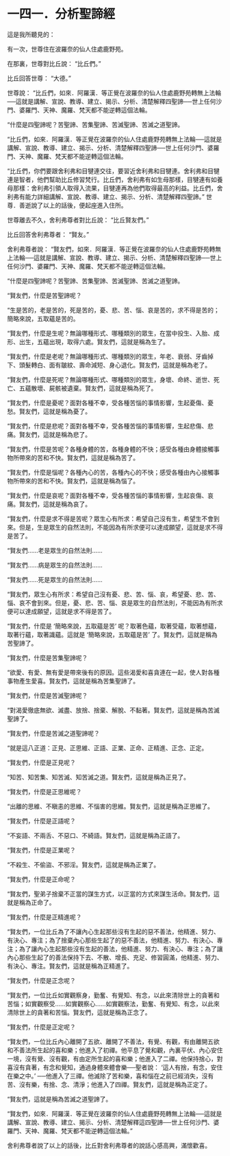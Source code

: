 # 一四一．分析聖諦經

這是我所聽見的：

有一次，世尊住在波羅奈的仙人住處鹿野苑。

在那裏，世尊對比丘說： “比丘們。”

比丘回答世尊： “大德。”

世尊說： “比丘們，如來．阿羅漢．等正覺在波羅奈的仙人住處鹿野苑轉無上法輪──這就是講解、宣說、教導、建立、揭示、分析、清楚解釋四聖諦──世上任何沙門、婆羅門、天神、魔羅、梵天都不能逆轉這個法輪。

“什麼是四聖諦呢？苦聖諦、苦集聖諦、苦滅聖諦、苦滅之道聖諦。

“比丘們，如來．阿羅漢．等正覺在波羅奈的仙人住處鹿野苑轉無上法輪──這就是講解、宣說、教導、建立、揭示、分析、清楚解釋四聖諦──世上任何沙門、婆羅門、天神、魔羅、梵天都不能逆轉這個法輪。

“比丘們，你們要跟舍利弗和目犍連交往，要習近舍利弗和目犍連。舍利弗和目犍連是智者，他們幫助比丘修習梵行。比丘們，舍利弗有如生母那樣，目犍連有如養母那樣：舍利弗引領人取得入流果，目犍連再為他們取得最高的利益。比丘們，舍利弗有能力詳細講解、宣說、教導、建立、揭示、分析、清楚解釋四聖諦。” 世尊．善逝說了以上的話後，便起座進入住所。

世尊離去不久，舍利弗尊者對比丘說： “比丘賢友們。”

比丘回答舍利弗尊者： “賢友。”

舍利弗尊者說： “賢友們，如來．阿羅漢．等正覺在波羅奈的仙人住處鹿野苑轉無上法輪──這就是講解、宣說、教導、建立、揭示、分析、清楚解釋四聖諦──世上任何沙門、婆羅門、天神、魔羅、梵天都不能逆轉這個法輪。

“什麼是四聖諦呢？苦聖諦、苦集聖諦、苦滅聖諦、苦滅之道聖諦。

“賢友們，什麼是苦聖諦呢？

“生是苦的，老是苦的，死是苦的，憂、悲、苦、惱、哀是苦的，求不得是苦的；簡略來說，五取蘊是苦的。

“賢友們，什麼是生呢？無論哪種形式、哪種類別的眾生，在當中投生、入胎、成形、出生，五蘊出現，取得六處。賢友們，這就是稱為生了。

“賢友們，什麼是老呢？無論哪種形式、哪種類別的眾生，年老、衰弱、牙齒掉下、頭髮轉白、面有皺紋、壽命減短、身心退化。賢友們，這就是稱為老了。

“賢友們，什麼是死呢？無論哪種形式、哪種類別的眾生，身壞、命終、逝世、死亡、五蘊散壞、屍骸被遺棄。賢友們，這就是稱為死了。

“賢友們，什麼是憂呢？面對各種不幸，受各種苦惱的事情影響，生起憂傷、憂愁。賢友們，這就是稱為憂了。

“賢友們，什麼是悲呢？面對各種不幸，受各種苦惱的事情影響，生起悲傷、悲痛。賢友們，這就是稱為悲了。

“賢友們，什麼是苦呢？各種身體的苦，各種身體的不快；感受各種由身體接觸事物所帶來的苦和不快。賢友們，這就是稱為苦了。

“賢友們，什麼是惱呢？各種內心的苦，各種內心的不快；感受各種由內心接觸事物所帶來的苦和不快。賢友們，這就是稱為惱了。

“賢友們，什麼是哀呢？面對各種不幸，受各種苦惱的事情影響，生起哀傷、哀痛。賢友們，這就是稱為哀了。

“賢友們，什麼是求不得是苦呢？眾生心有所求：希望自己沒有生，希望生不會到來。但是，生是眾生的自然法則，不能因為有所求便可以達成願望，這就是求不得是苦了。

“賢友們……老是眾生的自然法則……

“賢友們……病是眾生的自然法則……

“賢友們……死是眾生的自然法則……

“賢友們，眾生心有所求：希望自己沒有憂、悲、苦、惱、哀，希望憂、悲、苦、惱、哀不會到來。但是，憂、悲、苦、惱、哀是眾生的自然法則，不能因為有所求便可以達成願望，這就是求不得是苦了。

“賢友們，什麼是 ‘簡略來說，五取蘊是苦’ 呢？取著色蘊，取著受蘊，取著想蘊，取著行蘊，取著識蘊。這就是 ‘簡略來說，五取蘊是苦’ 了。賢友們，這就是稱為苦聖諦了。

“賢友們，什麼是苦集聖諦呢？

“欲愛、有愛、無有愛是帶來後有的原因。這些渴愛和喜貪連在一起，使人對各種事物產生愛喜。賢友們，這就是稱為苦集聖諦了。

“賢友們，什麼是苦滅聖諦呢？

“對渴愛徹底無欲、滅盡、放捨、捨棄、解脫、不黏著。賢友們，這就是稱為苦滅聖諦了。

“賢友們，什麼是苦滅之道聖諦呢？

“就是這八正道：正見、正思維、正語、正業、正命、正精進、正念、正定。

“賢友們，什麼是正見呢？

“知苦、知苦集、知苦滅、知苦滅之道。賢友們，這就是稱為正見了。

“賢友們，什麼是正思維呢？

“出離的思維、不瞋恚的思維、不惱害的思維。賢友們，這就是稱為正思維了。

“賢友們，什麼是正語呢？

“不妄語、不兩舌、不惡口、不綺語。賢友們，這就是稱為正語了。

“賢友們，什麼是正業呢？

“不殺生、不偷盜、不邪淫。賢友們，這就是稱為正業了。

“賢友們，什麼是正命呢？

“賢友們，聖弟子捨棄不正當的謀生方式，以正當的方式來謀生活命。賢友們，這就是稱為正命了。

“賢友們，什麼是正精進呢？

“賢友們，一位比丘為了不讓內心生起那些沒有生起的惡不善法，他精進、努力、有決心、專注；為了捨棄內心那些生起了的惡不善法，他精進、努力、有決心、專注；為了讓內心生起那些沒有生起的善法，他精進、努力、有決心、專注；為了讓內心那些生起了的善法保持下去、不散、增長、充足、修習圓滿，他精進、努力、有決心、專注。賢友們，這就是稱為正精進了。

“賢友們，什麼是正念呢？

“賢友們，一位比丘如實觀察身，勤奮、有覺知、有念，以此來清除世上的貪著和苦惱；如實觀察受……如實觀察心……如實觀察法，勤奮、有覺知、有念，以此來清除世上的貪著和苦惱。賢友們，這就是稱為正念了。

“賢友們，什麼是正定呢？

“賢友們，一位比丘內心離開了五欲、離開了不善法，有覺、有觀，有由離開五欲和不善法所生起的喜和樂；他進入了初禪。他平息了覺和觀，內裏平伏、內心安住一境，沒有覺、沒有觀，有由定所生起的喜和樂；他進入了二禪。他保持捨心，對喜沒有貪著，有念和覺知，通過身體來體會樂──聖者說： ‘這人有捨，有念，安住在樂之中。’ ──他進入了三禪。他滅除了苦和樂，喜和惱在之前已經消失，沒有苦、沒有樂，有捨、念、清淨；他進入了四禪。賢友們，這就是稱為正定了。

“賢友們，這就是稱為苦滅之道聖諦了。

“賢友們，如來．阿羅漢．等正覺在波羅奈的仙人住處鹿野苑轉無上法輪──這就是講解、宣說、教導、建立、揭示、分析、清楚解釋這四聖諦──世上任何沙門、婆羅門、天神、魔羅、梵天都不能逆轉這個法輪。”

舍利弗尊者說了以上的話後，比丘對舍利弗尊者的說話心感高興，滿懷歡喜。 


